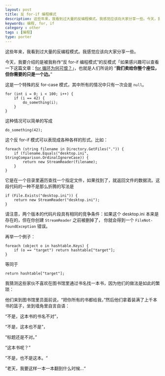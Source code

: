 ```yaml
---
layout: post
title: 反 for-if 编程模式
description: 这些年来，我看到过大量的反编程模式。我感觉应该向大家分享一些。今天，我要介绍的是被我称作反 for-if 编程模式的反模式，也就是人们所说的”我们卖给你整个座位，但你需要的只是一个边。”
keywords: 编程, for, if
category : other
tags : [编程]
type: porter
---
```


这些年来，我看到过大量的反编程模式。我感觉应该向大家分享一些。

今天，我要介绍的是被我称作“反 for-if 编程模式”的反模式「如果感兴趣可以查看一下这篇文章：[for 循环为何可恨？](https://justjavac.com/other/2012/05/15/whats-wrong-with-the-for-loop.html)」，也就是人们所说的 “**我们卖给你整个座位，但你需要的只是一个边。**”

这是一个特殊的反 for-case 模式，其中所有的情况中只有一次会是 `null`。

    for (int i = 0; i < 100; i++) {
        if (i == 42) { 
            do_something(i); 
        }
    }

这种情况可以简单的写成

    do_something(42);

这个反 for-if 模式可以表现成各种各样的形式。比如：

    foreach (string filename in Directory.GetFiles(".")) {
        if (filename.Equals("desktop.ini", StringComparison.OrdinalIgnoreCase)) {
            return new StreamReader(filename);
        }
    }
    
它是在一个目录里遍历查找一个指定文件，如果找到了，就返回文件的数据流。这段代码的一种不是那么折腾的写法是

    if (File.Exists("desktop.ini")) {
        return new StreamReader("desktop.ini");
    }

请注意，两个版本的代码片段具有相同的竞争条件：如果这个 desktop.ini 本来是存在的，但在你创建 `Stream­Reader` 之前被删掉了，
你就会得到一个 `File­Not­Found­Exception` 错误。

再举一个例子：

    foreach (object o in hashtable.Keys) {
        if (o == "target") return hashtable["target"];
    }

等同于

    return hashtable["target"];

我猜测这些家伙不喜欢在图书馆里通过书名找一本书，因为他们的做法是如此的繁琐：

他们来到图书馆里员面前说，“把你所有的书都给我，”然后他们拿着装满了上千本书的篮子，坐到墙角里自言自语：

“不是，这本书的书名不对”，

“不是，这本也不是”，

“标题还是不对。”

“这本书呢？”

”不是，也不是这本。“

”老天，我要这样一本一本翻到什么时候…“

